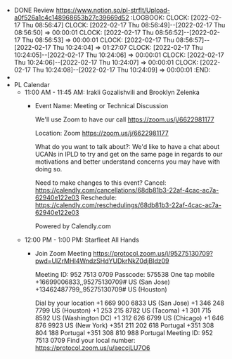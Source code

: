 - DONE Review https://www.notion.so/pl-strflt/Upload-a0f526a1c4c148968653b27c39669d52
  :LOGBOOK:
  CLOCK: [2022-02-17 Thu 08:56:47]
  CLOCK: [2022-02-17 Thu 08:56:49]--[2022-02-17 Thu 08:56:50] =>  00:00:01
  CLOCK: [2022-02-17 Thu 08:56:52]--[2022-02-17 Thu 08:56:53] =>  00:00:01
  CLOCK: [2022-02-17 Thu 08:56:57]--[2022-02-17 Thu 10:24:04] =>  01:27:07
  CLOCK: [2022-02-17 Thu 10:24:05]--[2022-02-17 Thu 10:24:06] =>  00:00:01
  CLOCK: [2022-02-17 Thu 10:24:06]--[2022-02-17 Thu 10:24:07] =>  00:00:01
  CLOCK: [2022-02-17 Thu 10:24:08]--[2022-02-17 Thu 10:24:09] =>  00:00:01
  :END:
-
- PL Calendar
	- 11:00 AM - 11:45 AM: Irakli Gozalishvili and Brooklyn Zelenka
		- Event Name: Meeting or Technical Discussion
		  
		  We'll use Zoom to have our call https://zoom.us/j/6622981177
		  
		  Location: Zoom https://zoom.us/j/6622981177
		  
		  What do you want to talk about?: We'd like to have a chat about UCANs in IPLD to try and get on the same page in regards to our motivations and better understand concerns you may have with doing so.
		  
		  Need to make changes to this event?
		  Cancel: https://calendly.com/cancellations/68db81b3-22af-4cac-ac7a-62940e122e03
		  Reschedule: https://calendly.com/reschedulings/68db81b3-22af-4cac-ac7a-62940e122e03
		  
		  Powered by Calendly.com
	- 12:00 PM - 1:00 PM: Starfleet All Hands
		- Join Zoom Meeting
		  https://protocol.zoom.us/j/95275130709?pwd=UlZrMHI4WndzSHdYUDkrNkZ0djBldz09
		  
		  Meeting ID: 952 7513 0709
		  Passcode: 575538
		  One tap mobile
		  +16699006833,,95275130709# US (San Jose)
		  +13462487799,,95275130709# US (Houston)
		  
		  Dial by your location
		          +1 669 900 6833 US (San Jose)
		          +1 346 248 7799 US (Houston)
		          +1 253 215 8782 US (Tacoma)
		          +1 301 715 8592 US (Washington DC)
		          +1 312 626 6799 US (Chicago)
		          +1 646 876 9923 US (New York)
		          +351 211 202 618 Portugal
		          +351 308 804 188 Portugal
		          +351 308 810 988 Portugal
		  Meeting ID: 952 7513 0709
		  Find your local number: https://protocol.zoom.us/u/aeccjLU7O6